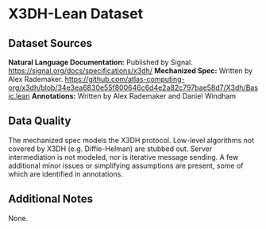 # X3DH-Lean Dataset

## Dataset Sources

**Natural Language Documentation:** Published by Signal. https://signal.org/docs/specifications/x3dh/
**Mechanized Spec:** Written by Alex Rademaker. https://github.com/atlas-computing-org/x3dh/blob/34e3ea6830e55f800646c6d4e2a82c797bae58d7/X3dh/Basic.lean
**Annotations:** Written by Alex Rademaker and Daniel Windham

## Data Quality

The mechanized spec models the X3DH protocol. Low-level algorithms not covered by X3DH (e.g. Diffie-Helman) are stubbed out. Server intermediation is not modeled, nor is iterative message sending. A few additional minor issues or simplifying assumptions are present, some of which are identified in annotations.

## Additional Notes

None.
